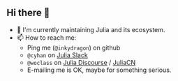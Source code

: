 ## Hi there 👋

- 🔭 I'm currently maintaining Julia and its ecosystem.
- 📫 How to reach me:
  - Ping me (`@inkydragon`) on github
  - `@cyhan` on [Julia Slack](https://julialang.org/slack/)
  - `@woclass` on [Julia Discourse](https://discourse.julialang.org/) / [JuliaCN](https://discourse.juliacn.com/)
  - E-mailing me is OK, maybe for something serious.

<!--
- 🌱 I’m currently learning ...
- 👯 I’m looking to collaborate on ...
- 🤔 I’m looking for help with ...
- 💬 Ask me about ...
- 😄 Pronouns: Chengyu HAN, `/ch-eh-ng UUU h-ah-n/`
- ⚡ Fun fact: ...
-->
